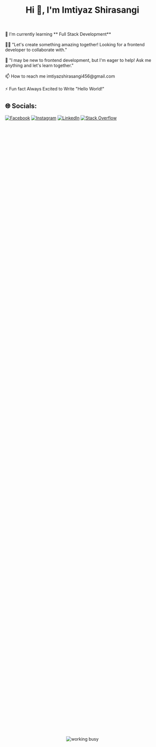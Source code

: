 
<h1 align="center">Hi 👋, I'm Imtiyaz Shirasangi</h1><br><br>🧠 I'm currently learning ** Full Stack Development**<br><br>👯‍♀️ "Let's create something amazing together! Looking for a frontend developer to collaborate with."<br><br>💬 "I may be new to frontend development, but I'm eager to help! Ask me anything and let's learn together."<br><br>📫 How to reach me imtiyazshirasangi456@gmail.com <br><br>⚡ Fun fact Always Excited to Write "Hello World!"




## 🌐 Socials:
[![Facebook](https://img.shields.io/badge/Facebook-%231877F2.svg?logo=Facebook&logoColor=white)](https://facebook.com/https://www.facebook.com/https://www.facebook.com/imtiyaz.shirasangi.9/) [![Instagram](https://img.shields.io/badge/Instagram-%23E4405F.svg?logo=Instagram&logoColor=white)](https://instagram.com/soul_imtiyazzz) [![LinkedIn](https://img.shields.io/badge/LinkedIn-%230077B5.svg?logo=linkedin&logoColor=white)](https://linkedin.com/in/imtiyaz-shirasangi-22983b223) [![Stack Overflow](https://img.shields.io/badge/-Stackoverflow-FE7A16?logo=stack-overflow&logoColor=white)](https://stackoverflow.com/users/imtiyaz-shirasangi) 


<div style="display: flex; justify-content: center; align-items: center; height: 100vh;">
   <img src="https://encrypted-tbn0.gstatic.com/images?q=tbn:ANd9GcQDbSdIRhKZUz0KL0qvrmYdoiJVQMacN4XdU1xa4nCeEA&usqp=CAU&ec=48600113" alt="working busy"/>
</div>


# 💻 Tech Stack:
![Java](https://img.shields.io/badge/java-%23ED8B00.svg?style=plastic&logo=java&logoColor=white) ![JavaScript](https://img.shields.io/badge/javascript-%23323330.svg?style=plastic&logo=javascript&logoColor=%23F7DF1E) ![HTML5](https://img.shields.io/badge/html5-%23E34F26.svg?style=plastic&logo=html5&logoColor=white) ![Python](https://img.shields.io/badge/python-3670A0?style=plastic&logo=python&logoColor=ffdd54) <br> ![C](https://img.shields.io/badge/c-%2300599C.svg?style=plastic&logo=c&logoColor=white) 
![React](https://img.shields.io/badge/react-%2320232a.svg?style=plastic&logo=react&logoColor=%2361DAFB) 
![MySQL](https://img.shields.io/badge/mysql-%2300f.svg?style=plastic&logo=mysql&logoColor=white) ![Canva](https://img.shields.io/badge/Canva-%2300C4CC.svg?style=plastic&logo=Canva&logoColor=white) <br> ![Postman](https://img.shields.io/badge/Postman-FF6C37?style=plastic&logo=postman&logoColor=white) ![Google Cloud](https://img.shields.io/badge/Google%20Cloud-%234285F4.svg?style=plastic&logo=google-cloud&logoColor=white) ![Netlify](https://img.shields.io/badge/netlify-%23000000.svg?style=plastic&logo=netlify&logoColor=#00C7B7) ![NodeJS](https://img.shields.io/badge/node.js-6DA55F?style=plastic&logo=node.js&logoColor=white)
# 📊 GitHub Stats:
![](https://github-readme-stats.vercel.app/api?username=imtiyaz-github&theme=dark&hide_border=false&include_all_commits=false&count_private=false)<br/>
![](https://github-readme-streak-stats.herokuapp.com/?user=imtiyaz-github&theme=dark&hide_border=false)<br/>
![](https://github-readme-stats.vercel.app/api/top-langs/?username=imtiyaz-github&theme=dark&hide_border=false&include_all_commits=false&count_private=false&layout=compact)

---
[![](https://visitcount.itsvg.in/api?id=imtiyaz-github&icon=0&color=0)](https://visitcount.itsvg.in)

<!-- Proudly created with GPRM ( https://gprm.itsvg.in ) -->

